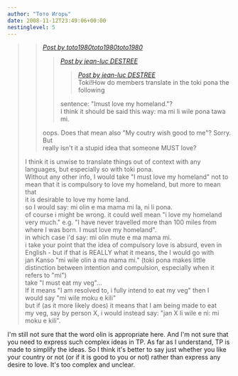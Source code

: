 ```yaml
---
author: "Тото Игорь"
date: 2008-11-12T23:49:06+00:00
nestinglevel: 5
---
```

> 
> 
> > [_Post by toto1980toto1980toto1980_](/ovnpkDbt/how-to-say-it-good-must#post10)  
> > 
> > > [_Post by jean-luc DESTREE_](/ovnpkDbt/how-to-say-it-good-must#post3)  
> > > 
> > > > [_Post by jean-luc DESTREE_](/ovnpkDbt/how-to-say-it-good-must#post3)  
> > > > Toki!How do members translate in the toki pona the following  
> > > > 
> > > 
> > > sentence: "Imust love my homeland."?  
> > > I think it should be said this way: ma mi li wile pona tawa mi.  
> > > 
> > 
> > oops. Does that mean also "My coutry wish good to me"? Sorry. But  
> > really isn't it a stupid idea that someone MUST love?  
> > 
> 
> I think it is unwise to translate things out of context with any  
> languages, but especially so with toki pona.  
> Without any other info, I would take "I must love my homeland" not to  
> mean that it is compulsory to love my homeland, but more to mean that  
> it is desirable to love my home land.  
> so I would say: mi olin e ma mama mi la, ni li pona.  
> of course i might be wrong. it could well mean "i love my homeland  
> very much." e.g. "I have never travelled more than 100 miles from  
> where I was born. I must love my homeland".  
> in which case i'd say: mi olin mute e ma mama mi.  
> i take your point that the idea of compulsory love is absurd, even in  
> English - but if that is REALLY what it means, the I would go with  
> jan Kanso "mi wile olin a ma mama mi." (toki pona makes little  
> distinction between intention and compulsion, especially when it  
> refers to "mi")  
> take "I must eat my veg"...  
> If it means "I am resolved to, i fully intend to eat my veg" then I  
> would say "mi wile moku e kili"  
> but if (as it more likely does) it means that I am being made to eat  
> my veg, say by person X, i would instead say: "jan X li wile e ni: mi  
> moku e kili".  
> 

I'm still not sure that the word olin is appropriate here. And I'm not sure that you need to express such complex ideas in TP. As far as I understand, TP is made to simplify the ideas. So I think it's better to say just whether you like your country or not (or if it is good to you or not) rather than express any desire to love. It's too complex and unclear.